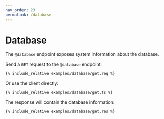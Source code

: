 ```yaml
---
nav_order: 23
permalink: /database
---
```


# Database

The `@database` endpoint exposes system information about the database.

Send a `GET` request to the `@database` endpoint:

```
{% include_relative examples/database/get.req %}
```

Or use the client directly:

```
{% include_relative examples/database/get.ts %}
```

The response will contain the database information:

```
{% include_relative examples/database/get.res %}
```
